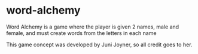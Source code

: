 # word-alchemy
Word Alchemy is a game where the player is given 2 names, male and female, and must create words from the letters in each name

This game concept was developed by Juni Joyner, so all credit goes to her.
